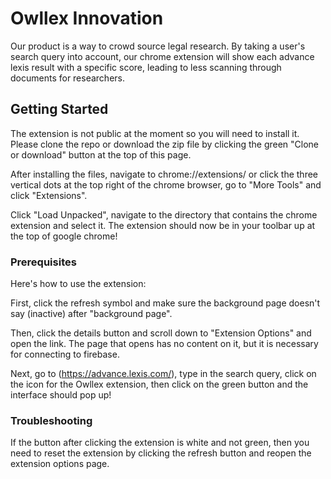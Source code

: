 # Owllex Innovation

Our product is a way to crowd source legal research. By taking a user's search query into account, our chrome extension will show each advance lexis result with a specific score, leading to less scanning through documents for researchers.

## Getting Started

The extension is not public at the moment so you will need to install it. Please clone the repo or download the zip file by clicking the green "Clone or download" button at the top of this page.

After installing the files, navigate to chrome://extensions/ or click the three vertical dots at the top right of the chrome browser, go to "More Tools" and click "Extensions".

Click "Load Unpacked", navigate to the directory that contains the chrome extension and select it. The extension should now be in your toolbar up at the top of google chrome!

### Prerequisites

Here's how to use the extension:

First, click the refresh symbol and make sure the background page doesn't say (inactive) after "background page".

Then, click the details button and scroll down to "Extension Options" and open the link. The page that opens has no content on it, but it is necessary for connecting to firebase.

Next, go to (https://advance.lexis.com/), type in the search query, click on the icon for the Owllex extension, then click on the green button and the interface should pop up!

### Troubleshooting

If the button after clicking the extension is white and not green, then you need to reset the extension by clicking the refresh button and reopen the extension options page.
